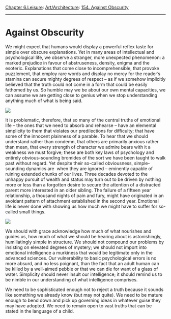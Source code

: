 [Chapter 6.Leisure](https://www.theschooloflife.com/thebookoflife/category/leisure/): [Art/Architecture](https://www.theschooloflife.com/thebookoflife/category/leisure/artarchitecture/): [154. Against Obscurity](https://www.theschooloflife.com/thebookoflife/against-obscurity/)

* * *

# Against Obscurity

We might expect that humans would display a powerful reflex taste for simple over obscure explanations. Yet in many areas of intellectual and psychological life, we observe a stranger, more unexpected phenomenon: a marked prejudice in favour of abstruseness, density, enigma and the esoteric. Explanations that come close to incomprehensible, that provoke puzzlement, that employ rare words and display no mercy for the reader’s stamina can secure mighty degrees of respect – as if we somehow implicitly believed that the truth could not come in a form that could be easily fathomed by us. So humble may we be about our own mental capacities, we can assume we are getting close to genius when we stop understanding anything much of what is being said.

![](https://images-na.ssl-images-amazon.com/images/I/41ZCBrnXRuL._SX331_BO1,204,203,200_.jpg)

It is problematic, therefore, that so many of the central truths of emotional life – the ones that we need to absorb and rehearse – have an elemental simplicity to them that violates our predilections for difficulty; that have some of the innocent plainness of a parable. To hear that we should understand rather than condemn, that others are primarily anxious rather than mean, that every strength of character we admire bears with it a weakness we must forgive; these are both key laws of psychology and entirely obvious-sounding bromides of the sort we have been taught to walk past without regard. Yet despite their so-called obviousness, simple-sounding dynamics are &nbsp;when they are ignored – eminently capable of ruining extended chunks of our lives. Three decades devoted to the unhappy pursuit of wealth and status may turn out to be driven by nothing more or less than a forgotten desire to secure the attention of a distracted parent more interested in an older sibling. The failure of a fifteen year relationship, a thousand nights of pain and fury, might have originated in an avoidant pattern of attachment established in the second year. Emotional life is never done with showing us how much we might have to suffer for so-called small things.

![](https://s-media-cache-ak0.pinimg.com/736x/04/c0/03/04c003eb1ca6b859315c2c24b25f74a1--pre-raphaelite-paintings-british.jpg)

We should with grace acknowledge how much of what nourishes and guides us, how much of what we should be hearing about is astonishingly, humiliatingly simple in structure. We should not compound our problems by insisting on elevated degrees of mystery; we should not import into emotional intelligence a murkiness that would be legitimate only in the advanced sciences. Our vulnerability to basic psychological errors is no more absurd, and no less poignant, than the fact that an adult human can be killed by a well-aimed pebble or that we can die for want of a glass of water. Simplicity should never insult our intelligence; it should remind us to be nimble in our understanding of what intelligence comprises.

We need to be sophisticated enough not to reject a truth because it sounds like something we already know (but may not quite). We need to be mature enough to bend down and pick up governing ideas in whatever guise they may have adopted. We need to remain open to vast truths that can be stated in the language of a child.
